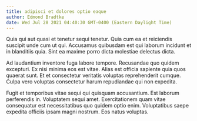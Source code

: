 ```yaml
---
title: adipisci et dolores optio eaque
author: Edmond Bradtke
date: Wed Jul 28 2021 04:40:30 GMT-0400 (Eastern Daylight Time)
---
```

Quia qui aut quasi et tenetur sequi tenetur. Quia cum ea et reiciendis suscipit unde cum ut qui. Accusamus quibusdam est qui laborum incidunt et in blanditiis quia. Sint ea maxime porro dicta molestiae delectus dicta.

 Ad laudantium inventore fuga labore tempore. Recusandae quo quidem excepturi. Ex nisi minima eos est vitae. Alias est officia sapiente quia quos quaerat sunt. Et et consectetur veritatis voluptas reprehenderit cumque. Culpa vero voluptas consectetur harum repudiandae qui non expedita.

 Fugit et temporibus vitae sequi qui quisquam accusantium. Est laborum perferendis in. Voluptatem sequi amet. Exercitationem quam vitae consequatur est necessitatibus quo quidem optio enim. Voluptatibus saepe expedita officiis ipsam magni nostrum. Eos natus voluptas.